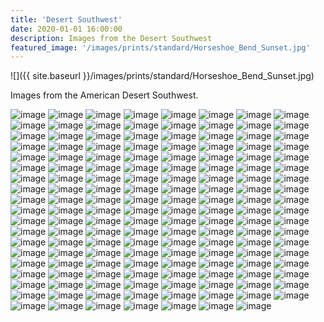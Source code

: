 ```yaml
---
title: 'Desert Southwest'
date: 2020-01-01 16:00:00
description: Images from the Desert Southwest
featured_image: '/images/prints/standard/Horseshoe_Bend_Sunset.jpg'
---
```


![]({{ site.baseurl }}/images/prints/standard/Horseshoe_Bend_Sunset.jpg)

Images from the American Desert Southwest.

<div class="gallery" data-columns="3">
    <img src="{{ site.baseurl }}/images/prints/standard/Bright_Angel_Views.jpg" alt="image" />
    <img src="{{ site.baseurl }}/images/prints/standard/Deep_Slot.jpg" alt="image" />
    <img src="{{ site.baseurl }}/images/prints/standard/Horseshoe_Bend_Sunset.jpg" alt="image" />
    <img src="{{ site.baseurl }}/images/prints/standard/Horseshoe_Bend_Afterglow.jpg" alt="image" />
    <img src="{{ site.baseurl }}/images/collections/desertsouthwest/2021_SouthwestLandscapes-1.jpg" alt="image" />
    <img src="{{ site.baseurl }}/images/collections/desertsouthwest/2021_SouthwestLandscapes-2.jpg" alt="image" />
    <img src="{{ site.baseurl }}/images/collections/desertsouthwest/2021_SouthwestLandscapes-3.jpg" alt="image" />
    <img src="{{ site.baseurl }}/images/collections/desertsouthwest/2021_SouthwestLandscapes-4.jpg" alt="image" />
    <img src="{{ site.baseurl }}/images/collections/desertsouthwest/2021_SouthwestLandscapes-5.jpg" alt="image" />
    <img src="{{ site.baseurl }}/images/collections/desertsouthwest/2021_SouthwestLandscapes-6.jpg" alt="image" />
    <img src="{{ site.baseurl }}/images/collections/desertsouthwest/2021_SouthwestLandscapes-7.jpg" alt="image" />
    <img src="{{ site.baseurl }}/images/collections/desertsouthwest/2021_SouthwestLandscapes-8.jpg" alt="image" />
    <img src="{{ site.baseurl }}/images/collections/desertsouthwest/2021_SouthwestLandscapes-9.jpg" alt="image" />
    <img src="{{ site.baseurl }}/images/collections/desertsouthwest/2021_SouthwestLandscapes-10.jpg" alt="image" />
    <img src="{{ site.baseurl }}/images/collections/desertsouthwest/2021_SouthwestLandscapes-11.jpg" alt="image" />
    <img src="{{ site.baseurl }}/images/collections/desertsouthwest/2021_SouthwestLandscapes-12.jpg" alt="image" />
    <img src="{{ site.baseurl }}/images/collections/desertsouthwest/2021_SouthwestLandscapes-13.jpg" alt="image" />
    <img src="{{ site.baseurl }}/images/collections/desertsouthwest/2021_SouthwestLandscapes-14.jpg" alt="image" />
    <img src="{{ site.baseurl }}/images/collections/desertsouthwest/2021_SouthwestLandscapes-15.jpg" alt="image" />
    <img src="{{ site.baseurl }}/images/collections/desertsouthwest/2021_SouthwestLandscapes-16.jpg" alt="image" />
    <img src="{{ site.baseurl }}/images/collections/desertsouthwest/2021_SouthwestLandscapes-17.jpg" alt="image" />
    <img src="{{ site.baseurl }}/images/collections/desertsouthwest/2021_SouthwestLandscapes-18.jpg" alt="image" />
    <img src="{{ site.baseurl }}/images/collections/desertsouthwest/2021_SouthwestLandscapes-19.jpg" alt="image" />
    <img src="{{ site.baseurl }}/images/collections/desertsouthwest/2021_SouthwestLandscapes-20.jpg" alt="image" />
    <img src="{{ site.baseurl }}/images/collections/desertsouthwest/2021_SouthwestLandscapes-21.jpg" alt="image" />
    <img src="{{ site.baseurl }}/images/collections/desertsouthwest/2021_SouthwestLandscapes-22.jpg" alt="image" />
    <img src="{{ site.baseurl }}/images/collections/desertsouthwest/2021_SouthwestLandscapes-23.jpg" alt="image" />
    <img src="{{ site.baseurl }}/images/collections/desertsouthwest/2021_SouthwestLandscapes-24.jpg" alt="image" />
    <img src="{{ site.baseurl }}/images/collections/desertsouthwest/2021_SouthwestLandscapes-25.jpg" alt="image" />
    <img src="{{ site.baseurl }}/images/collections/desertsouthwest/2021_SouthwestLandscapes-26.jpg" alt="image" />
    <img src="{{ site.baseurl }}/images/collections/desertsouthwest/2021_SouthwestLandscapes-27.jpg" alt="image" />
    <img src="{{ site.baseurl }}/images/collections/desertsouthwest/2021_SouthwestLandscapes-28.jpg" alt="image" />
    <img src="{{ site.baseurl }}/images/collections/desertsouthwest/2021_SouthwestLandscapes-29.jpg" alt="image" />
    <img src="{{ site.baseurl }}/images/collections/desertsouthwest/2021_SouthwestLandscapes-30.jpg" alt="image" />
    <img src="{{ site.baseurl }}/images/collections/desertsouthwest/2021_SouthwestLandscapes-31.jpg" alt="image" />
    <img src="{{ site.baseurl }}/images/collections/desertsouthwest/2021_SouthwestLandscapes-32.jpg" alt="image" />
    <img src="{{ site.baseurl }}/images/collections/desertsouthwest/2021_SouthwestLandscapes-33.jpg" alt="image" />
    <img src="{{ site.baseurl }}/images/collections/desertsouthwest/2021_SouthwestLandscapes-34.jpg" alt="image" />
    <img src="{{ site.baseurl }}/images/collections/desertsouthwest/2021_SouthwestLandscapes-35.jpg" alt="image" />
    <img src="{{ site.baseurl }}/images/collections/desertsouthwest/2021_SouthwestLandscapes-36.jpg" alt="image" />
    <img src="{{ site.baseurl }}/images/collections/desertsouthwest/2021_SouthwestLandscapes-37.jpg" alt="image" />
    <img src="{{ site.baseurl }}/images/collections/desertsouthwest/2021_SouthwestLandscapes-38.jpg" alt="image" />
    <img src="{{ site.baseurl }}/images/collections/desertsouthwest/2021_SouthwestLandscapes-39.jpg" alt="image" />
    <img src="{{ site.baseurl }}/images/collections/desertsouthwest/2021_SouthwestLandscapes-40.jpg" alt="image" />
    <img src="{{ site.baseurl }}/images/collections/desertsouthwest/2021_SouthwestLandscapes-41.jpg" alt="image" />
    <img src="{{ site.baseurl }}/images/collections/desertsouthwest/2021_SouthwestLandscapes-42.jpg" alt="image" />
    <img src="{{ site.baseurl }}/images/collections/desertsouthwest/2021_SouthwestLandscapes-43.jpg" alt="image" />
    <img src="{{ site.baseurl }}/images/collections/desertsouthwest/2021_SouthwestLandscapes-44.jpg" alt="image" />
    <img src="{{ site.baseurl }}/images/collections/desertsouthwest/2021_SouthwestLandscapes-45.jpg" alt="image" />
    <img src="{{ site.baseurl }}/images/collections/desertsouthwest/2021_SouthwestLandscapes-46.jpg" alt="image" />
    <img src="{{ site.baseurl }}/images/collections/desertsouthwest/2021_SouthwestLandscapes-47.jpg" alt="image" />
    <img src="{{ site.baseurl }}/images/collections/desertsouthwest/2021_SouthwestLandscapes-48.jpg" alt="image" />
    <img src="{{ site.baseurl }}/images/collections/desertsouthwest/2021_SouthwestLandscapes-49.jpg" alt="image" />
    <img src="{{ site.baseurl }}/images/collections/desertsouthwest/2021_SouthwestLandscapes-50.jpg" alt="image" />
    <img src="{{ site.baseurl }}/images/collections/desertsouthwest/2021_SouthwestLandscapes-51.jpg" alt="image" />
    <img src="{{ site.baseurl }}/images/collections/desertsouthwest/2021_SouthwestLandscapes-52.jpg" alt="image" />
    <img src="{{ site.baseurl }}/images/collections/desertsouthwest/2021_SouthwestLandscapes-53.jpg" alt="image" />
    <img src="{{ site.baseurl }}/images/collections/desertsouthwest/2021_SouthwestLandscapes-54.jpg" alt="image" />
    <img src="{{ site.baseurl }}/images/collections/desertsouthwest/2021_SouthwestLandscapes-55.jpg" alt="image" />
    <img src="{{ site.baseurl }}/images/collections/desertsouthwest/2021_SouthwestLandscapes-56.jpg" alt="image" />
    <img src="{{ site.baseurl }}/images/collections/desertsouthwest/2021_SouthwestLandscapes-57.jpg" alt="image" />
    <img src="{{ site.baseurl }}/images/collections/desertsouthwest/2021_SouthwestLandscapes-58.jpg" alt="image" />
    <img src="{{ site.baseurl }}/images/collections/desertsouthwest/2021_SouthwestLandscapes-60.jpg" alt="image" />
    <img src="{{ site.baseurl }}/images/collections/desertsouthwest/2021_SouthwestLandscapes-62.jpg" alt="image" />
    <img src="{{ site.baseurl }}/images/collections/desertsouthwest/2021_SouthwestLandscapes-63.jpg" alt="image" />
    <img src="{{ site.baseurl }}/images/collections/desertsouthwest/2021_SouthwestLandscapes-64.jpg" alt="image" />
    <img src="{{ site.baseurl }}/images/collections/desertsouthwest/2021_SouthwestLandscapes-65.jpg" alt="image" />
    <img src="{{ site.baseurl }}/images/collections/desertsouthwest/2021_SouthwestLandscapes-66.jpg" alt="image" />
    <img src="{{ site.baseurl }}/images/collections/desertsouthwest/2021_SouthwestLandscapes-67.jpg" alt="image" />
    <img src="{{ site.baseurl }}/images/collections/desertsouthwest/2021_SouthwestLandscapes-68.jpg" alt="image" />
    <img src="{{ site.baseurl }}/images/collections/desertsouthwest/2021_SouthwestLandscapes-69.jpg" alt="image" />
    <img src="{{ site.baseurl }}/images/collections/desertsouthwest/2021_SouthwestLandscapes-70.jpg" alt="image" />
    <img src="{{ site.baseurl }}/images/collections/desertsouthwest/2021_SouthwestLandscapes-71.jpg" alt="image" />
    <img src="{{ site.baseurl }}/images/collections/desertsouthwest/2021_SouthwestLandscapes-72.jpg" alt="image" />
    <img src="{{ site.baseurl }}/images/collections/desertsouthwest/2021_SouthwestLandscapes-73.jpg" alt="image" />
    <img src="{{ site.baseurl }}/images/collections/desertsouthwest/2021_SouthwestLandscapes-74.jpg" alt="image" />
    <img src="{{ site.baseurl }}/images/collections/desertsouthwest/2021_SouthwestLandscapes-75.jpg" alt="image" />
    <img src="{{ site.baseurl }}/images/collections/desertsouthwest/2021_SouthwestLandscapes-76.jpg" alt="image" />
    <img src="{{ site.baseurl }}/images/collections/desertsouthwest/2021_SouthwestLandscapes-77.jpg" alt="image" />
    <img src="{{ site.baseurl }}/images/collections/desertsouthwest/2021_SouthwestLandscapes-78.jpg" alt="image" />
    <img src="{{ site.baseurl }}/images/collections/desertsouthwest/2021_SouthwestLandscapes-79.jpg" alt="image" />
    <img src="{{ site.baseurl }}/images/collections/desertsouthwest/2021_SouthwestLandscapes-80.jpg" alt="image" />
    <img src="{{ site.baseurl }}/images/collections/desertsouthwest/2021_SouthwestLandscapes-81.jpg" alt="image" />
    <img src="{{ site.baseurl }}/images/collections/desertsouthwest/2021_SouthwestLandscapes-82.jpg" alt="image" />
    <img src="{{ site.baseurl }}/images/collections/desertsouthwest/2021_SouthwestLandscapes-83.jpg" alt="image" />
    <img src="{{ site.baseurl }}/images/collections/desertsouthwest/2021_SouthwestLandscapes-84.jpg" alt="image" />
    <img src="{{ site.baseurl }}/images/collections/desertsouthwest/2021_SouthwestLandscapes-85.jpg" alt="image" />
    <img src="{{ site.baseurl }}/images/collections/desertsouthwest/2021_SouthwestLandscapes-86.jpg" alt="image" />
    <img src="{{ site.baseurl }}/images/collections/desertsouthwest/2021_SouthwestLandscapes-87.jpg" alt="image" />
    <img src="{{ site.baseurl }}/images/collections/desertsouthwest/2021_SouthwestLandscapes-88.jpg" alt="image" />
    <img src="{{ site.baseurl }}/images/collections/desertsouthwest/2021_SouthwestLandscapes-89.jpg" alt="image" />
    <img src="{{ site.baseurl }}/images/collections/desertsouthwest/2021_SouthwestLandscapes-90.jpg" alt="image" />
    <img src="{{ site.baseurl }}/images/collections/desertsouthwest/2021_SouthwestLandscapes-91.jpg" alt="image" />
    <img src="{{ site.baseurl }}/images/collections/desertsouthwest/2021_SouthwestLandscapes-92.jpg" alt="image" />
    <img src="{{ site.baseurl }}/images/collections/desertsouthwest/2021_SouthwestLandscapes-93.jpg" alt="image" />
    <img src="{{ site.baseurl }}/images/collections/desertsouthwest/2021_SouthwestLandscapes-94.jpg" alt="image" />
    <img src="{{ site.baseurl }}/images/collections/desertsouthwest/2021_SouthwestLandscapes-95.jpg" alt="image" />
    <img src="{{ site.baseurl }}/images/collections/desertsouthwest/2021_SouthwestLandscapes-96.jpg" alt="image" />
    <img src="{{ site.baseurl }}/images/collections/desertsouthwest/2021_SouthwestLandscapes-97.jpg" alt="image" />
    <img src="{{ site.baseurl }}/images/collections/desertsouthwest/2021_SouthwestLandscapes-98.jpg" alt="image" />
    <img src="{{ site.baseurl }}/images/collections/desertsouthwest/2021_SouthwestLandscapes-99.jpg" alt="image" />
    <img src="{{ site.baseurl }}/images/collections/desertsouthwest/2021_SouthwestLandscapes-100.jpg" alt="image" />
    <img src="{{ site.baseurl }}/images/collections/desertsouthwest/2021_SouthwestLandscapes-101.jpg" alt="image" />
    <img src="{{ site.baseurl }}/images/collections/desertsouthwest/2021_SouthwestLandscapes-102.jpg" alt="image" />
    <img src="{{ site.baseurl }}/images/collections/desertsouthwest/2021_SouthwestLandscapes-103.jpg" alt="image" />
    <img src="{{ site.baseurl }}/images/collections/desertsouthwest/2021_SouthwestLandscapes-104.jpg" alt="image" />
    <img src="{{ site.baseurl }}/images/collections/desertsouthwest/2021_SouthwestLandscapes-105.jpg" alt="image" />
    <img src="{{ site.baseurl }}/images/collections/desertsouthwest/2021_SouthwestLandscapes-106.jpg" alt="image" />
    <img src="{{ site.baseurl }}/images/collections/desertsouthwest/2021_SouthwestLandscapes-107.jpg" alt="image" />
    <img src="{{ site.baseurl }}/images/collections/desertsouthwest/2021_SouthwestLandscapes-108.jpg" alt="image" />
    <img src="{{ site.baseurl }}/images/collections/desertsouthwest/2021_SouthwestLandscapes-109.jpg" alt="image" />
    <img src="{{ site.baseurl }}/images/collections/desertsouthwest/2021_SouthwestLandscapes-110.jpg" alt="image" />
    <img src="{{ site.baseurl }}/images/collections/desertsouthwest/2021_SouthwestLandscapes-111.jpg" alt="image" />
    <img src="{{ site.baseurl }}/images/collections/desertsouthwest/2021_SouthwestLandscapes-112.jpg" alt="image" />
    <img src="{{ site.baseurl }}/images/collections/desertsouthwest/2021_SouthwestLandscapes-113.jpg" alt="image" />
    <img src="{{ site.baseurl }}/images/collections/desertsouthwest/2021_SouthwestLandscapes-114.jpg" alt="image" />
    <img src="{{ site.baseurl }}/images/collections/desertsouthwest/2021_SouthwestLandscapes-115.jpg" alt="image" />
    <img src="{{ site.baseurl }}/images/collections/desertsouthwest/2021_SouthwestLandscapes-116.jpg" alt="image" />
    <img src="{{ site.baseurl }}/images/collections/desertsouthwest/2021_SouthwestLandscapes-117.jpg" alt="image" />
    <img src="{{ site.baseurl }}/images/collections/desertsouthwest/2021_SouthwestLandscapes-118.jpg" alt="image" />
    <img src="{{ site.baseurl }}/images/collections/desertsouthwest/2021_SouthwestLandscapes-119.jpg" alt="image" />
    <img src="{{ site.baseurl }}/images/collections/desertsouthwest/2021_SouthwestLandscapes-120.jpg" alt="image" />
    <img src="{{ site.baseurl }}/images/collections/desertsouthwest/2021_SouthwestLandscapes-121.jpg" alt="image" />
    <img src="{{ site.baseurl }}/images/collections/desertsouthwest/2021_SouthwestLandscapes-123.jpg" alt="image" />
    <img src="{{ site.baseurl }}/images/collections/desertsouthwest/2021_SouthwestLandscapes-124.jpg" alt="image" />
    <img src="{{ site.baseurl }}/images/collections/desertsouthwest/2021_SouthwestLandscapes-125.jpg" alt="image" />
    <img src="{{ site.baseurl }}/images/collections/desertsouthwest/2021_SouthwestLandscapes-126.jpg" alt="image" />
    <img src="{{ site.baseurl }}/images/collections/desertsouthwest/2021_SouthwestLandscapes-127.jpg" alt="image" />
    <img src="{{ site.baseurl }}/images/collections/desertsouthwest/2021_SouthwestLandscapes-128.jpg" alt="image" />
    <img src="{{ site.baseurl }}/images/collections/desertsouthwest/2021_SouthwestLandscapes-129.jpg" alt="image" />
    <img src="{{ site.baseurl }}/images/collections/desertsouthwest/2021_SouthwestLandscapes-130.jpg" alt="image" />
    <img src="{{ site.baseurl }}/images/collections/desertsouthwest/2021_SouthwestLandscapes-131.jpg" alt="image" />
    <img src="{{ site.baseurl }}/images/collections/desertsouthwest/2021_SouthwestLandscapes-132.jpg" alt="image" />
    <img src="{{ site.baseurl }}/images/collections/desertsouthwest/2021_SouthwestLandscapes-133.jpg" alt="image" />
    <img src="{{ site.baseurl }}/images/collections/desertsouthwest/2021_SouthwestLandscapes-134.jpg" alt="image" />
    <img src="{{ site.baseurl }}/images/collections/desertsouthwest/2021_SouthwestLandscapes-135.jpg" alt="image" />
    <img src="{{ site.baseurl }}/images/collections/desertsouthwest/2021_SouthwestLandscapes-136.jpg" alt="image" />
    <img src="{{ site.baseurl }}/images/collections/desertsouthwest/2021_SouthwestLandscapes-137.jpg" alt="image" />
    <img src="{{ site.baseurl }}/images/collections/desertsouthwest/2021_SouthwestLandscapes-138.jpg" alt="image" />
    <img src="{{ site.baseurl }}/images/collections/desertsouthwest/2021_SouthwestLandscapes-139.jpg" alt="image" />
    <img src="{{ site.baseurl }}/images/collections/desertsouthwest/2021_SouthwestLandscapes-140.jpg" alt="image" />
    <img src="{{ site.baseurl }}/images/collections/desertsouthwest/2021_SouthwestLandscapes-141.jpg" alt="image" />
    <img src="{{ site.baseurl }}/images/collections/desertsouthwest/2021_SouthwestLandscapes-142.jpg" alt="image" />
    <img src="{{ site.baseurl }}/images/collections/desertsouthwest/2021_SouthwestLandscapes-144.jpg" alt="image" />
    <img src="{{ site.baseurl }}/images/collections/desertsouthwest/2021_SouthwestLandscapes-145.jpg" alt="image" />
    <img src="{{ site.baseurl }}/images/collections/desertsouthwest/2021_SouthwestLandscapes-146.jpg" alt="image" />
    <img src="{{ site.baseurl }}/images/collections/desertsouthwest/2021_SouthwestLandscapes-147.jpg" alt="image" />
    <img src="{{ site.baseurl }}/images/collections/desertsouthwest/2021_SouthwestLandscapes-148.jpg" alt="image" />
    <img src="{{ site.baseurl }}/images/collections/desertsouthwest/2021_SouthwestLandscapes-149.jpg" alt="image" />
    <img src="{{ site.baseurl }}/images/collections/desertsouthwest/2021_SouthwestLandscapes-150.jpg" alt="image" />
    <img src="{{ site.baseurl }}/images/collections/desertsouthwest/2021_SouthwestLandscapes-151.jpg" alt="image" />
</div>
<!--<div class="gallery" data-columns="2">
    <img src="{{ site.baseurl }}/images/prints/panorama/Artists_Bluff_Autumn.jpg" alt="image" />
</div>-->